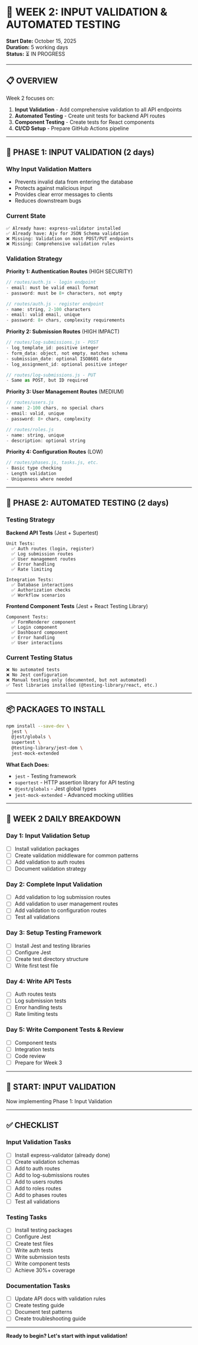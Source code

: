 # 🧪 WEEK 2: INPUT VALIDATION & AUTOMATED TESTING
**Start Date:** October 15, 2025  
**Duration:** 5 working days  
**Status:** ⏳ IN PROGRESS

---

## 📋 OVERVIEW

Week 2 focuses on:
1. **Input Validation** - Add comprehensive validation to all API endpoints
2. **Automated Testing** - Create unit tests for backend API routes
3. **Component Testing** - Create tests for React components
4. **CI/CD Setup** - Prepare GitHub Actions pipeline

---

## 🎯 PHASE 1: INPUT VALIDATION (2 days)

### Why Input Validation Matters
- Prevents invalid data from entering the database
- Protects against malicious input
- Provides clear error messages to clients
- Reduces downstream bugs

### Current State
```
✅ Already have: express-validator installed
✅ Already have: Ajv for JSON Schema validation
❌ Missing: Validation on most POST/PUT endpoints
❌ Missing: Comprehensive validation rules
```

### Validation Strategy

**Priority 1: Authentication Routes** (HIGH SECURITY)
```javascript
// routes/auth.js - login endpoint
- email: must be valid email format
- password: must be 8+ characters, not empty

// routes/auth.js - register endpoint  
- name: string, 2-100 characters
- email: valid email, unique
- password: 8+ chars, complexity requirements
```

**Priority 2: Submission Routes** (HIGH IMPACT)
```javascript
// routes/log-submissions.js - POST
- log_template_id: positive integer
- form_data: object, not empty, matches schema
- submission_date: optional ISO8601 date
- log_assignment_id: optional positive integer

// routes/log-submissions.js - PUT
- Same as POST, but ID required
```

**Priority 3: User Management Routes** (MEDIUM)
```javascript
// routes/users.js
- name: 2-100 chars, no special chars
- email: valid, unique
- password: 8+ chars, complexity

// routes/roles.js
- name: string, unique
- description: optional string
```

**Priority 4: Configuration Routes** (LOW)
```javascript
// routes/phases.js, tasks.js, etc.
- Basic type checking
- Length validation
- Uniqueness where needed
```

---

## 🧪 PHASE 2: AUTOMATED TESTING (2 days)

### Testing Strategy

**Backend API Tests** (Jest + Supertest)
```
Unit Tests:
  ✅ Auth routes (login, register)
  ✅ Log submission routes
  ✅ User management routes
  ✅ Error handling
  ✅ Rate limiting

Integration Tests:
  ✅ Database interactions
  ✅ Authorization checks
  ✅ Workflow scenarios
```

**Frontend Component Tests** (Jest + React Testing Library)
```
Component Tests:
  ✅ FormRenderer component
  ✅ Login component
  ✅ Dashboard component
  ✅ Error handling
  ✅ User interactions
```

### Current Testing Status
```
❌ No automated tests
❌ No Jest configuration
❌ Manual testing only (documented, but not automated)
✅ Test libraries installed (@testing-library/react, etc.)
```

---

## 📦 PACKAGES TO INSTALL

```bash
npm install --save-dev \
  jest \
  @jest/globals \
  supertest \
  @testing-library/jest-dom \
  jest-mock-extended
```

**What Each Does:**
- `jest` - Testing framework
- `supertest` - HTTP assertion library for API testing
- `@jest/globals` - Jest global types
- `jest-mock-extended` - Advanced mocking utilities

---

## 📅 WEEK 2 DAILY BREAKDOWN

### Day 1: Input Validation Setup
- [ ] Install validation packages
- [ ] Create validation middleware for common patterns
- [ ] Add validation to auth routes
- [ ] Document validation strategy

### Day 2: Complete Input Validation
- [ ] Add validation to log submission routes
- [ ] Add validation to user management routes
- [ ] Add validation to configuration routes
- [ ] Test all validations

### Day 3: Setup Testing Framework
- [ ] Install Jest and testing libraries
- [ ] Configure Jest
- [ ] Create test directory structure
- [ ] Write first test file

### Day 4: Write API Tests
- [ ] Auth routes tests
- [ ] Log submission tests
- [ ] Error handling tests
- [ ] Rate limiting tests

### Day 5: Write Component Tests & Review
- [ ] Component tests
- [ ] Integration tests
- [ ] Code review
- [ ] Prepare for Week 3

---

## 🚀 START: INPUT VALIDATION

Now implementing Phase 1: Input Validation

---

## ✅ CHECKLIST

### Input Validation Tasks
- [ ] Install express-validator (already done)
- [ ] Create validation schemas
- [ ] Add to auth routes
- [ ] Add to log-submissions routes
- [ ] Add to users routes
- [ ] Add to roles routes
- [ ] Add to phases routes
- [ ] Test all validations

### Testing Tasks
- [ ] Install testing packages
- [ ] Configure Jest
- [ ] Create test files
- [ ] Write auth tests
- [ ] Write submission tests
- [ ] Write component tests
- [ ] Achieve 30%+ coverage

### Documentation Tasks
- [ ] Update API docs with validation rules
- [ ] Create testing guide
- [ ] Document test patterns
- [ ] Create troubleshooting guide

---

**Ready to begin? Let's start with input validation!**
